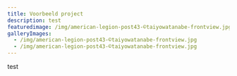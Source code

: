 ```yaml
---
title: Voorbeeld project
description: test
featuredimage: /img/american-legion-post43-©taiyowatanabe-frontview.jpg
galleryImages:
  - /img/american-legion-post43-©taiyowatanabe-frontview.jpg
  - /img/american-legion-post43-©taiyowatanabe-frontview.jpg
---
```

test
